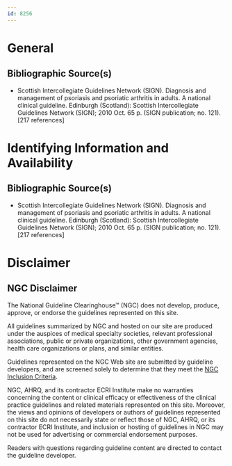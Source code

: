 ```yaml
---
id: 8256
---
```


# General

## Bibliographic Source(s)

- Scottish Intercollegiate Guidelines Network (SIGN). Diagnosis and management of psoriasis and psoriatic arthritis in adults. A national clinical guideline. Edinburgh (Scotland): Scottish Intercollegiate Guidelines Network (SIGN); 2010 Oct. 65 p. (SIGN publication; no. 121). [217 references]

# Identifying Information and Availability

## Bibliographic Source(s)

- Scottish Intercollegiate Guidelines Network (SIGN). Diagnosis and management of psoriasis and psoriatic arthritis in adults. A national clinical guideline. Edinburgh (Scotland): Scottish Intercollegiate Guidelines Network (SIGN); 2010 Oct. 65 p. (SIGN publication; no. 121). [217 references]

# Disclaimer

## NGC Disclaimer

The National Guideline Clearinghouse™ (NGC) does not develop, produce, approve, or endorse the guidelines represented on this site.

All guidelines summarized by NGC and hosted on our site are produced under the auspices of medical specialty societies, relevant professional associations, public or private organizations, other government agencies, health care organizations or plans, and similar entities.

Guidelines represented on the NGC Web site are submitted by guideline developers, and are screened solely to determine that they meet the [NGC Inclusion Criteria](/help-and-about/summaries/inclusion-criteria).

NGC, AHRQ, and its contractor ECRI Institute make no warranties concerning the content or clinical efficacy or effectiveness of the clinical practice guidelines and related materials represented on this site. Moreover, the views and opinions of developers or authors of guidelines represented on this site do not necessarily state or reflect those of NGC, AHRQ, or its contractor ECRI Institute, and inclusion or hosting of guidelines in NGC may not be used for advertising or commercial endorsement purposes.

Readers with questions regarding guideline content are directed to contact the guideline developer.

